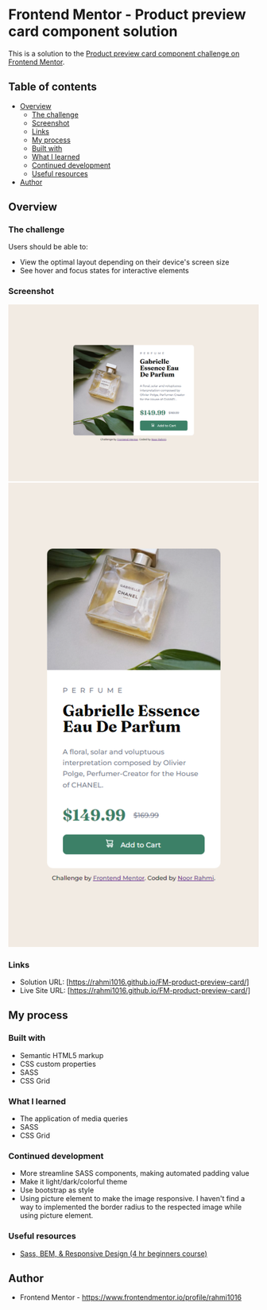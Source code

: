 # Frontend Mentor - Product preview card component solution

This is a solution to the [Product preview card component challenge on Frontend Mentor](https://www.frontendmentor.io/challenges/product-preview-card-component-GO7UmttRfa).

## Table of contents

- [Overview](#overview)
  - [The challenge](#the-challenge)
  - [Screenshot](#screenshot)
  - [Links](#links)
  - [My process](#my-process)
  - [Built with](#built-with)
  - [What I learned](#what-i-learned)
  - [Continued development](#continued-development)
  - [Useful resources](#useful-resources)
- [Author](#author)

## Overview

### The challenge

Users should be able to:

- View the optimal layout depending on their device's screen size
- See hover and focus states for interactive elements

### Screenshot

![](./screenshot/Frontend%20Mentor%20-%20Product%20preview%20card%20component%20-%20desktop.png)
![](./screenshot/Frontend%20Mentor%20-%20Product%20preview%20card%20component%20-%20mobile.png)

### Links

- Solution URL: [https://rahmi1016.github.io/FM-product-preview-card/]
- Live Site URL: [https://rahmi1016.github.io/FM-product-preview-card/]

## My process

### Built with

- Semantic HTML5 markup
- CSS custom properties
- SASS
- CSS Grid

### What I learned

- The application of media queries
- SASS
- CSS Grid

### Continued development

- More streamline SASS components, making automated padding value
- Make it light/dark/colorful theme
- Use bootstrap as style
- Using picture element to make the image responsive. I haven't find a way to implemented the border radius to the respected image while using picture element.

### Useful resources

- [Sass, BEM, & Responsive Design (4 hr beginners course)](https://www.youtube.com/watch?v=jfMHA8SqUL4&list=PLbMLPFZIPZvWkDw9J6ISTBA2zHkScDiCM&index=9)

## Author

- Frontend Mentor - https://www.frontendmentor.io/profile/rahmi1016
